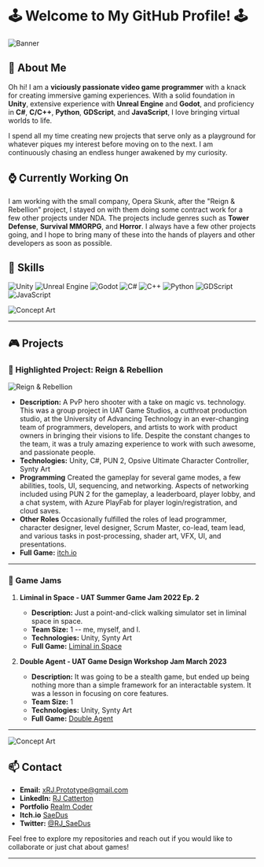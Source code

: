 # 🕹️ Welcome to My GitHub Profile! 🕹️

![Banner](https://images.nightcafe.studio/jobs/CSfKNsBiltdRmPRAPozM/CSfKNsBiltdRmPRAPozM--1--n076e.jpg?tr=w-1600,c-at_max)

## 👾 About Me

Oh hi! I am a **viciously passionate video game programmer** with a knack for creating immersive gaming experiences. With a solid foundation in **Unity**, extensive experience with **Unreal Engine** and **Godot**, and proficiency in **C#**, **C/C++**, **Python**, **GDScript**, and **JavaScript**, I love bringing virtual worlds to life.

I spend all my time creating new projects that serve only as a playground for whatever piques my interest before moving on to the next. I am continuously chasing an endless hunger awakened by my curiosity.

## ⌚ Currently Working On

I am working with the small company, Opera Skunk, after the "Reign & Rebellion" project, I stayed on with them doing some contract work for a few other projects under NDA. The projects include genres such as **Tower Defense**, **Survival MMORPG**, and **Horror**. I always have a few other projects going, and I hope to bring many of these into the hands of players and other developers as soon as possible.


## 🔧 Skills

![Unity](https://img.shields.io/badge/Unity-100000?style=for-the-badge&logo=unity&logoColor=white)
![Unreal Engine](https://img.shields.io/badge/Unreal-100000?style=for-the-badge&logo=unrealengine&logoColor=white)
![Godot](https://img.shields.io/badge/Godot-100000?style=for-the-badge&logo=godotengine&logoColor=white)
![C#](https://img.shields.io/badge/C%23-100000?style=for-the-badge&logo=csharp&logoColor=white)
![C++](https://img.shields.io/badge/C++-100000?style=for-the-badge&logo=cplusplus&logoColor=white)
![Python](https://img.shields.io/badge/Python-100000?style=for-the-badge&logo=python&logoColor=white)
![GDScript](https://img.shields.io/badge/GDScript-100000?style=for-the-badge&logo=godotengine&logoColor=white)
![JavaScript](https://img.shields.io/badge/JavaScript-100000?style=for-the-badge&logo=javascript&logoColor=white)

![Concept Art](https://images.nightcafe.studio/jobs/M0Ccv47mAQbZSvaWb5cT/M0Ccv47mAQbZSvaWb5cT--1--yx3ps.jpg?tr=w-1600,c-at_max)

---

## 🎮 Projects

### 🌟 Highlighted Project: Reign & Rebellion
![Reign & Rebellion](https://img.itch.zone/aW1hZ2UvMTI4MDA4MC83NDUxODU5LnBuZw==/347x500/GcMfw4.png)

- **Description:** A PvP hero shooter with a take on magic vs. technology. This was a group project in UAT Game Studios, a cutthroat production studio, at the University of Advancing Technology in an ever-changing team of programmers, developers, and artists to work with product owners in bringing their visions to life. Despite the constant changes to the team, it was a truly amazing experience to work with such awesome, and passionate people.
- **Technologies:** Unity, C#, PUN 2, Opsive Ultimate Character Controller, Synty Art
- **Programming** Created the gameplay for several game modes, a few abilities, tools, UI, sequencing, and networking. Aspects of networking included using PUN 2 for the gameplay, a leaderboard, player lobby, and a chat system, with Azure PlayFab for player login/registration, and cloud saves.
- **Other Roles** Occasionally fulfilled the roles of lead programmer, character designer, level designer, Scrum Master, co-lead, team lead, and various tasks in post-processing, shader art, VFX, UI, and presentations.
- **Full Game:** [itch.io](https://khestral.itch.io/reign-and-rebellion)

---

### 🚀 Game Jams

1. **Liminal in Space - UAT Summer Game Jam 2022 Ep. 2**
   - **Description:** Just a point-and-click walking simulator set in liminal space in space.
   - **Team Size:** 1 -- me, myself, and I.
   - **Technologies:** Unity, Synty Art
   - **Full Game:** [Liminal in Space](https://saedus.itch.io/liminal-in-space)

2. **Double Agent - UAT Game Design Workshop Jam March 2023**
   - **Description:** It was going to be a stealth game, but ended up being nothing more than a simple framework for an interactable system. It was a lesson in focusing on core features.
   - **Team Size:** 1
   - **Technologies:** Unity, Synty Art
   - **Full Game:** [Double Agent](https://saedus.itch.io/double-agent)

---

![Concept Art](https://images.nightcafe.studio/jobs/ec6APWNTVr3aRJI4DKCc/ec6APWNTVr3aRJI4DKCc--1--84qi1.jpg?tr=w-1600,c-at_max)

## 📫 Contact

- **Email:** [xRJ.Prototype@gmail.com](mailto:xRJ.Prototype@gmail.com)
- **LinkedIn:** [RJ Catterton](https://www.linkedin.com/in/rj-catterton/)
- **Portfolio** [Realm Coder](https://rjcatterton.wixsite.com/realmcoder)
- **Itch.io** [SaeDus](https://saedus.itch.io/)
- **Twitter:** [@RJ_SaeDus](https://twitter.com/RJ_SaeDus)

Feel free to explore my repositories and reach out if you would like to collaborate or just chat about games!

---
